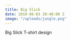 ```yaml
---
title: Big Slick
date: 2018-06-03 20:48:00 Z
image: "/uploads/jungle.png"
---
```


Big Slick T-shirt design